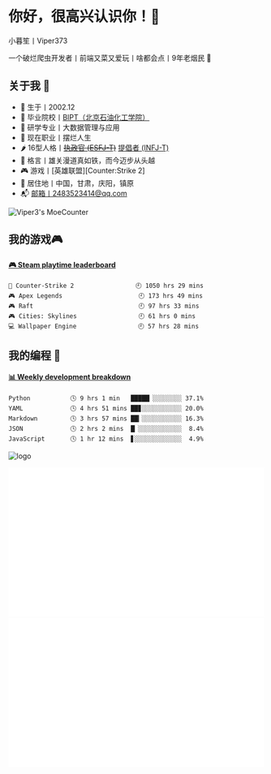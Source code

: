 # 你好，很高兴认识你！👋

小暮笙丨Viper373

一个破烂爬虫开发者丨前端又菜又爱玩丨啥都会点丨9年老烟民 🤣

## 关于我 🎨

- 🙁 生于丨2002.12
- 🏫 毕业院校丨[BIPT（北京石油化工学院）](https://www.bipt.edu.cn)
- 🎯 研学专业丨大数据管理与应用
- 🌊 现在职业丨摆烂人生
- 🌶 16型人格丨<del>[执政官 (ESFJ-T)](https://www.16personalities.com/ch/esfj-人格)</del> [提倡者 (INFJ-T)](https://www.16personalities.com/ch/infj-人格)
- 🌱 格言丨雄关漫道真如铁，而今迈步从头越
- 🎮 游戏丨[英雄联盟][Counter:Strike 2]
- 🚩 居住地丨中国，甘肃，庆阳，镇原
- 📬 邮箱丨2483523414@qq.com

![Viper3's MoeCounter](https://count.getloli.com/@Viper3?name=Viper3&theme=booru-lewd&padding=7&offset=0&align=center&scale=1&pixelated=1&darkmode=auto&num=3712)

## 我的游戏🎮

<!-- steam-box start -->
#### <a href="https://gist.github.com/64b6ce7b21a7d554b10b5a105b716ec7" target="_blank">🎮 Steam playtime leaderboard</a>
```text
🔫 Counter-Strike 2                 🕘 1050 hrs 29 mins
🎮 Apex Legends                     🕘 173 hrs 49 mins
🎮 Raft                             🕘 97 hrs 33 mins
🎮 Cities: Skylines                 🕘 61 hrs 0 mins
💻 Wallpaper Engine                 🕘 57 hrs 28 mins
```
<!-- Powered by https://github.com/YouEclipse/steam-box . -->
<!-- steam-box end -->

<!-- netease-music-box start -->
<!-- netease-music-box end -->

## 我的编程 🤑

 <!-- waka-box start -->
#### <a href="https://gist.github.com/8d9a3ebff6996f580d88012e6c6e02e6" target="_blank">📊 Weekly development breakdown</a>
```text
Python           🕓 9 hrs 1 min   █████▏░░░░░░░░ 37.1%
YAML             🕓 4 hrs 51 mins ██▊░░░░░░░░░░░ 20.0%
Markdown         🕓 3 hrs 57 mins ██▎░░░░░░░░░░░ 16.3%
JSON             🕓 2 hrs 2 mins  █▏░░░░░░░░░░░░  8.4%
JavaScript       🕓 1 hr 12 mins  ▋░░░░░░░░░░░░░  4.9%
```
<!-- Powered by https://github.com/YouEclipse/waka-box-go . -->
<!-- waka-box end -->

<img src="https://github-readme-stats-one-iota-51.vercel.app/api?username=Viper373&show_icons=true&theme=vue&locale=cn&count_private=true" alt="logo"/>

![](https://raw.githubusercontent.com/Viper373/github-stats/master/generated/overview.svg#gh-light-mode-only)
![](https://raw.githubusercontent.com/Viper373/github-stats/master/generated/languages.svg#gh-light-mode-only)


